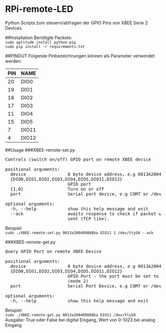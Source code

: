 RPi-remote-LED
==============

Python Scripts zum steuern/abfragen der GPIO Pins von XBEE Serie 2 Devices.

##Installation
Benötigte Packete:  
```sudo aptitude install python-pip```  
```sudo pip install -r requirements.txt```  

##PINOUT
Folgende Pinbezeichnungen können als Parameter verwendet werden:


| PIN   | NAME  |
|-------|-------|
| 20    | DIO0  |
| 19    | DIO1  |
| 18    | DIO2  |
| 17    | DIO3  |
| 11    | DIO4  |
| 15    | DIO5  |
| 7     | DIO11 |
| 4     | DIO12 |

##Usage
###XBEE-remote-set.py
<pre>
Controls (switch on/off) GPIO port on remote XBEE device

positional arguments:
  device                8 byte device address, e.g 0013A20040A15ABA
  {DIO0,DIO1,DIO2,DIO3,DIO4,DIO5,DIO11,DIO12}
                        GPIO port
  {1,0}                 Turn on or off
  port                  Serial port device, e.g COM7 or /dev/ttyUSB0

optional arguments:
  -h, --help            show this help message and exit
  --ack                 awaits response to check if packet was successfully
                        sent (TCP like).
</pre>

Beispiel:  
```sudo ./XBEE-remote-set.py 0013a200409888ba DIO11 1 /dev/ttyS0 --ack```  


###XBEE-remote-get.py
<pre>
Query GPIO Port on remote XBEE Device

positional arguments:
  device                8 byte device address, e.g 0013A20040A15ABA
  {DIO0,DIO1,DIO2,DIO3,DIO4,DIO5,DIO11,DIO12}
                        GPIO Port - the port must be set to analog or digital input mode
                        (mode 2)
  port                  Serial Port Device, e.g COM7 or /dev/ttyUSB0

optional arguments:
  -h, --help            show this help message and exit
</pre>
Beispiel:  
```sudo ./XBEE-remote-get.py 0013a200409888ba DIO11 /dev/ttyS0```  
Ausgabe: True oder False bei digital Eingang, Wert von 0-1023 bei analog Eingang
